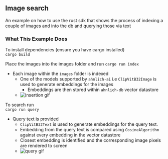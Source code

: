 ## Image search

An example on how to use the rust sdk that shows the process of indexing a couple of images and 
into the db and querying those via text

### What This Example Does

To install dependencies (ensure you have cargo installed)  
```cargo build```

Place the images into the images folder and run
```cargo run index```

- Each image within the `images` folder is indexed 
  * One of the models supported by `ahnlich-ai` i.e `ClipVitB32Image` is used to generate embeddings for the images
    * Embeddings are then stored within `ahnlich-db` vector datastore
  * ![insertion gif](index-image.gif)

To search run  
```cargo run query```

- Query text is provided
  * `ClipVitB32Text` is used to generate embeddings for the query text.
  * Embedding from the query text is compared using `CosineAlgorithm` against every embedding in the vector datastore
  * Closest embedding is identified and the corresponding image pixels are rendered to screen
  * ![query gif](query-image.gif)

